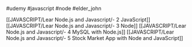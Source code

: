 #udemy #javascript #node #elder_john 


[[JAVASCRIPT/Lear Node.js and Javascript/- 2 JavaScript]]
[[JAVASCRIPT/Lear Node.js and Javascript/- 3 Node]]
[[JAVASCRIPT/Lear Node.js and Javascript/- 4 MySQL with Node.js]]
[[JAVASCRIPT/Lear Node.js and Javascript/- 5 Stock Market App with Node and JavaScript]]



